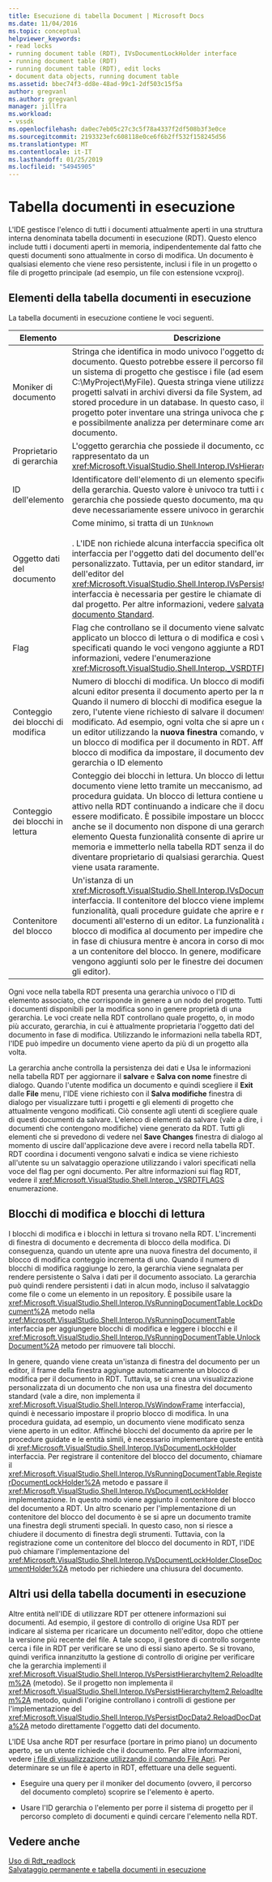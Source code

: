 ```yaml
---
title: Esecuzione di tabella Document | Microsoft Docs
ms.date: 11/04/2016
ms.topic: conceptual
helpviewer_keywords:
- read locks
- running document table (RDT), IVsDocumentLockHolder interface
- running document table (RDT)
- running document table (RDT), edit locks
- document data objects, running document table
ms.assetid: bbec74f3-dd8e-48ad-99c1-2df503c15f5a
author: gregvanl
ms.author: gregvanl
manager: jillfra
ms.workload:
- vssdk
ms.openlocfilehash: da0ec7eb05c27c3c5f78a4337f2df508b3f3e0ce
ms.sourcegitcommit: 2193323efc608118e0ce6f6b2ff532f158245d56
ms.translationtype: MT
ms.contentlocale: it-IT
ms.lasthandoff: 01/25/2019
ms.locfileid: "54945905"
---
```

# <a name="running-document-table"></a>Tabella documenti in esecuzione
L'IDE gestisce l'elenco di tutti i documenti attualmente aperti in una struttura interna denominata tabella documenti in esecuzione (RDT). Questo elenco include tutti i documenti aperti in memoria, indipendentemente dal fatto che questi documenti sono attualmente in corso di modifica. Un documento è qualsiasi elemento che viene reso persistente, inclusi i file in un progetto o file di progetto principale (ad esempio, un file con estensione vcxproj).  
  
## <a name="elements-of-the-running-document-table"></a>Elementi della tabella documenti in esecuzione  
 La tabella documenti in esecuzione contiene le voci seguenti.  
  
|Elemento|Descrizione|  
|-------------|-----------------|  
|Moniker di documento|Stringa che identifica in modo univoco l'oggetto dati del documento. Questo potrebbe essere il percorso file assoluto per un sistema di progetto che gestisce i file (ad esempio, C:\MyProject\MyFile). Questa stringa viene utilizzata anche per i progetti salvati in archivi diversi da file System, ad esempio stored procedure in un database. In questo caso, il sistema di progetto poter inventare una stringa univoca che può riconoscere e possibilmente analizza per determinare come archiviare il documento.|  
|Proprietario di gerarchia|L'oggetto gerarchia che possiede il documento, come rappresentato da un <xref:Microsoft.VisualStudio.Shell.Interop.IVsHierarchy> interfaccia.|  
|ID dell'elemento|Identificatore dell'elemento di un elemento specifico all'interno della gerarchia. Questo valore è univoco tra tutti i documenti nella gerarchia che possiede questo documento, ma questo valore non deve necessariamente essere univoco in gerarchie diverse.|  
|Oggetto dati del documento|Come minimo, si tratta di un `IUnknown`<br /><br /> . L'IDE non richiede alcuna interfaccia specifica oltre il `IUnknown` interfaccia per l'oggetto dati del documento dell'editor personalizzato. Tuttavia, per un editor standard, implementazione dell'editor del <xref:Microsoft.VisualStudio.Shell.Interop.IVsPersistDocData2> interfaccia è necessaria per gestire le chiamate di persistenza file dal progetto. Per altre informazioni, vedere [salvataggio un documento Standard](../../extensibility/internals/saving-a-standard-document.md).|  
|Flag|Flag che controllano se il documento viene salvato, se viene applicato un blocco di lettura o di modifica e così via, può essere specificati quando le voci vengono aggiunte a RDT. Per altre informazioni, vedere l'enumerazione <xref:Microsoft.VisualStudio.Shell.Interop._VSRDTFLAGS>.|  
|Conteggio dei blocchi di modifica|Numero di blocchi di modifica. Un blocco di modifica indica che alcuni editor presenta il documento aperto per la modifica. Quando il numero di blocchi di modifica esegue la transizione a zero, l'utente viene richiesto di salvare il documento, se è stato modificato. Ad esempio, ogni volta che si apre un documento in un editor utilizzando la **nuova finestra** comando, viene aggiunto un blocco di modifica per il documento in RDT. Affinché un blocco di modifica da impostare, il documento deve avere una gerarchia o ID elemento|  
|Conteggio dei blocchi in lettura|Conteggio dei blocchi in lettura. Un blocco di lettura indica che il documento viene letto tramite un meccanismo, ad esempio una procedura guidata. Un blocco di lettura contiene un documento attivo nella RDT continuando a indicare che il documento non può essere modificato. È possibile impostare un blocco di lettura, anche se il documento non dispone di una gerarchia o ID elemento Questa funzionalità consente di aprire un documento in memoria e immetterlo nella tabella RDT senza il documento di diventare proprietario di qualsiasi gerarchia. Questa funzionalità viene usata raramente.|  
|Contenitore del blocco|Un'istanza di un <xref:Microsoft.VisualStudio.Shell.Interop.IVsDocumentLockHolder> interfaccia. Il contenitore del blocco viene implementato dalle funzionalità, quali procedure guidate che aprire e modificano i documenti all'esterno di un editor. La funzionalità aggiungere un blocco di modifica al documento per impedire che il documento in fase di chiusura mentre è ancora in corso di modifica consente a un contenitore del blocco. In genere, modificare i blocchi vengono aggiunti solo per le finestre dei documenti (vale a dire, gli editor).|  
  
 Ogni voce nella tabella RDT presenta una gerarchia univoco o l'ID di elemento associato, che corrisponde in genere a un nodo del progetto. Tutti i documenti disponibili per la modifica sono in genere proprietà di una gerarchia. Le voci create nella RDT controllano quale progetto, o, in modo più accurato, gerarchia, in cui è attualmente proprietaria l'oggetto dati del documento in fase di modifica. Utilizzando le informazioni nella tabella RDT, l'IDE può impedire un documento viene aperto da più di un progetto alla volta.  
  
 La gerarchia anche controlla la persistenza dei dati e Usa le informazioni nella tabella RDT per aggiornare il **salvare** e **Salva con nome** finestre di dialogo. Quando l'utente modifica un documento e quindi scegliere il **Exit** dalle **File** menu, l'IDE viene richiesto con il **Salva modifiche** finestra di dialogo per visualizzare tutti i progetti e gli elementi di progetto che attualmente vengono modificati. Ciò consente agli utenti di scegliere quale di questi documenti da salvare. L'elenco di elementi da salvare (vale a dire, i documenti che contengono modifiche) viene generato da RDT. Tutti gli elementi che si prevedono di vedere nel **Save Changes** finestra di dialogo al momento di uscire dall'applicazione deve avere i record nella tabella RDT. RDT coordina i documenti vengono salvati e indica se viene richiesto all'utente su un salvataggio operazione utilizzando i valori specificati nella voce del flag per ogni documento. Per altre informazioni sui flag RDT, vedere il <xref:Microsoft.VisualStudio.Shell.Interop._VSRDTFLAGS> enumerazione.  
  
## <a name="edit-locks-and-read-locks"></a>Blocchi di modifica e blocchi di lettura  
 I blocchi di modifica e i blocchi in lettura si trovano nella RDT. L'incrementi di finestra di documento e decrementa di blocco della modifica. Di conseguenza, quando un utente apre una nuova finestra del documento, il blocco di modifica conteggio incrementa di uno. Quando il numero di blocchi di modifica raggiunge lo zero, la gerarchia viene segnalata per rendere persistente o Salva i dati per il documento associato. La gerarchia può quindi rendere persistenti i dati in alcun modo, incluso il salvataggio come file o come un elemento in un repository. È possibile usare la <xref:Microsoft.VisualStudio.Shell.Interop.IVsRunningDocumentTable.LockDocument%2A> metodo nella <xref:Microsoft.VisualStudio.Shell.Interop.IVsRunningDocumentTable> interfaccia per aggiungere blocchi di modifica e leggere i blocchi e il <xref:Microsoft.VisualStudio.Shell.Interop.IVsRunningDocumentTable.UnlockDocument%2A> metodo per rimuovere tali blocchi.  
  
 In genere, quando viene creata un'istanza di finestra del documento per un editor, il frame della finestra aggiunge automaticamente un blocco di modifica per il documento in RDT. Tuttavia, se si crea una visualizzazione personalizzata di un documento che non usa una finestra del documento standard (vale a dire, non implementa il <xref:Microsoft.VisualStudio.Shell.Interop.IVsWindowFrame> interfaccia), quindi è necessario impostare il proprio blocco di modifica. In una procedura guidata, ad esempio, un documento viene modificato senza viene aperto in un editor. Affinché blocchi del documento da aprire per le procedure guidate e le entità simili, è necessario implementare queste entità di <xref:Microsoft.VisualStudio.Shell.Interop.IVsDocumentLockHolder> interfaccia. Per registrare il contenitore del blocco del documento, chiamare il <xref:Microsoft.VisualStudio.Shell.Interop.IVsRunningDocumentTable.RegisterDocumentLockHolder%2A> metodo e passare il <xref:Microsoft.VisualStudio.Shell.Interop.IVsDocumentLockHolder> implementazione. In questo modo viene aggiunto il contenitore del blocco del documento a RDT. Un altro scenario per l'implementazione di un contenitore del blocco del documento è se si apre un documento tramite una finestra degli strumenti speciali. In questo caso, non si riesce a chiudere il documento di finestra degli strumenti. Tuttavia, con la registrazione come un contenitore del blocco del documento in RDT, l'IDE può chiamare l'implementazione del <xref:Microsoft.VisualStudio.Shell.Interop.IVsDocumentLockHolder.CloseDocumentHolder%2A> metodo per richiedere una chiusura del documento.  
  
## <a name="other-uses-of-the-running-document-table"></a>Altri usi della tabella documenti in esecuzione  
 Altre entità nell'IDE di utilizzare RDT per ottenere informazioni sui documenti. Ad esempio, il gestore di controllo di origine Usa RDT per indicare al sistema per ricaricare un documento nell'editor, dopo che ottiene la versione più recente del file. A tale scopo, il gestore di controllo sorgente cerca i file in RDT per verificare se uno di essi siano aperto. Se si trovano, quindi verifica innanzitutto la gestione di controllo di origine per verificare che la gerarchia implementi il <xref:Microsoft.VisualStudio.Shell.Interop.IVsPersistHierarchyItem2.ReloadItem%2A> (metodo). Se il progetto non implementa il <xref:Microsoft.VisualStudio.Shell.Interop.IVsPersistHierarchyItem2.ReloadItem%2A> metodo, quindi l'origine controllano i controlli di gestione per l'implementazione del <xref:Microsoft.VisualStudio.Shell.Interop.IVsPersistDocData2.ReloadDocData%2A> metodo direttamente l'oggetto dati del documento.  
  
 L'IDE Usa anche RDT per resurface (portare in primo piano) un documento aperto, se un utente richiede che il documento. Per altre informazioni, vedere [i file di visualizzazione utilizzando il comando File Apri](../../extensibility/internals/displaying-files-by-using-the-open-file-command.md). Per determinare se un file è aperto in RDT, effettuare una delle seguenti.  
  
-   Eseguire una query per il moniker del documento (ovvero, il percorso del documento completo) scoprire se l'elemento è aperto.  
  
-   Usare l'ID gerarchia o l'elemento per porre il sistema di progetto per il percorso completo di documenti e quindi cercare l'elemento nella RDT.  
  
## <a name="see-also"></a>Vedere anche  
 [Uso di Rdt_readlock](../../extensibility/internals/rdt-readlock-usage.md)   
 [Salvataggio permanente e tabella documenti in esecuzione](../../extensibility/internals/persistence-and-the-running-document-table.md)